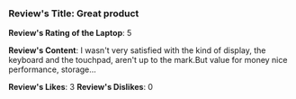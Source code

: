 ### Review's Title: Great product

**Review's Rating of the Laptop**: 5

**Review's Content**:
I wasn't very satisfied with the kind of display, the keyboard and the touchpad, aren't up to the mark.But value for money nice performance, storage...

**Review's Likes**: 3
**Review's Dislikes**: 0
